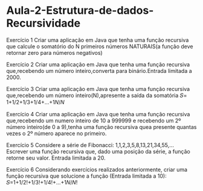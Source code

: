 # Aula-2-Estrutura-de-dados-Recursividade

Exercício 1
Criar uma aplicação em Java que tenha uma função recursiva que calcule o somatório do N primeiros números NATURAIS(a função deve retornar zero para números negativos)

Exercício 2
Criar uma aplicação em Java que tenha uma função recursiva que,recebendo um número inteiro,converta para binário.Entrada limitada a 2000.

Exercício 3
Criar uma aplicação em Java que tenha uma função recursiva que,recebendo um número inteiro(N),apresente a saída da somatória
𝑆= 1+1/2+1/3+1/4+…+1𝑁/𝑁

Exercício 4
Criar uma aplicação em Java que tenha uma função recursiva que,recebendo um numero inteiro de 10 a 999999 e recebendo um 2º número inteiro(de 0 a 9),tenha uma 
função recursiva quea presente quantas vezes o 2º número aparece no primeiro.

Exercício 5
Considere a série de Fibonacci:
1,1,2,3,5,8,13,21,34,55,...
Escrever uma função recursiva que, dado uma posição da série, a função retorne seu valor. Entrada limitada a 20.

Exercício 6
Considerando exercícios realizados anteriormente, criar uma função recursiva que solucione a função (Entrada limitada a 10):
𝑆=1+1/2!+1/3!+1/4!+…+1𝑁/𝑁!
